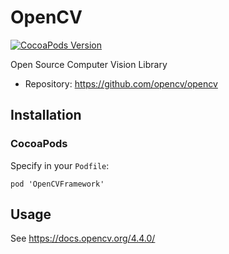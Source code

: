 # OpenCV

[![CocoaPods Version](https://img.shields.io/cocoapods/v/OpenCVFramework.svg)](https://cocoapods.org/pods/OpenCVFramework)

Open Source Computer Vision Library

-   Repository: <https://github.com/opencv/opencv>

## Installation

### CocoaPods

Specify in your `Podfile`:

```pod
pod 'OpenCVFramework'
```

## Usage

See <https://docs.opencv.org/4.4.0/>
